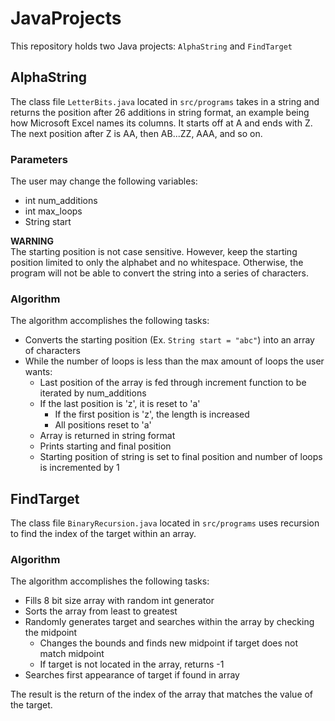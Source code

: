 # JavaProjects #
This repository holds two Java projects: `AlphaString` and `FindTarget`

## AlphaString ##
The class file `LetterBits.java` located in `src/programs` takes in a string and returns the position after 26 additions in string format, an example being how Microsoft Excel names its columns. It starts off at A and ends with Z. The next position after Z is AA, then AB...ZZ, AAA, and so on. 

### Parameters ###
The user may change the following variables:

* int num_additions
* int max_loops
* String start

**WARNING** \
The starting position is not case sensitive. However, keep the starting position limited to only the alphabet and no whitespace. Otherwise, the program will not be able to convert the string into a series of characters.

### Algorithm ###
The algorithm accomplishes the following tasks:

* Converts the starting position (Ex. `String start = "abc"`) into an array of characters
* While the number of loops is less than the max amount of loops the user wants:
    * Last position of the array is fed through increment function to be iterated by num_additions
    * If the last position is 'z', it is reset to 'a'
        * If the first position is 'z', the length is increased
        * All positions reset to 'a'
    * Array is returned in string format
    * Prints starting and final position
    * Starting position of string is set to final position and number of loops is incremented by 1

## FindTarget ##
The class file `BinaryRecursion.java` located in `src/programs` uses recursion to find the index of the target within an array.

### Algorithm ###
The algorithm accomplishes the following tasks:

* Fills 8 bit size array with random int generator
* Sorts the array from least to greatest
* Randomly generates target and searches within the array by checking the midpoint
    * Changes the bounds and finds new midpoint if target does not match midpoint
    * If target is not located in the array, returns -1
* Searches first appearance of target if found in array

The result is the return of the index of the array that matches the value of the target.
